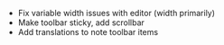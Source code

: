 * Fix variable width issues with editor (width primarily)
* Make toolbar sticky, add scrollbar
* Add translations to note toolbar items